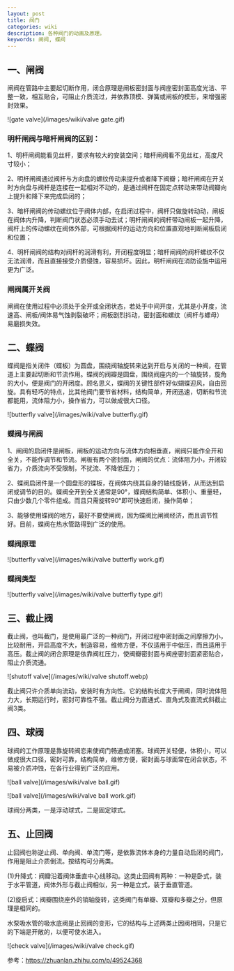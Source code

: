 ```yaml
---
layout: post
title: 阀门
categories: wiki
description: 各种阀门的动画及原理。
keywords: 闸阀, 蝶阀
---
```


## 一、闸阀

闸阀在管路中主要起切断作用，闭合原理是闸板密封面与阀座密封面高度光洁、平整一致，相互贴合，可阻止介质流过，并依靠顶模、弹簧或闸板的模形，来增强密封效果。

![gate valve](/images/wiki/valve gate.gif)

### 明杆闸阀与暗杆闸阀的区别：

1、明杆闸阀能看见丝杆，要求有较大的安装空间；暗杆闸阀看不见丝杠，高度尺寸较小；

2、明杆闸阀通过阀杆与方向盘的螺纹传动来提升或者降下阀瓣；暗杆闸阀在开关时方向盘与阀杆是连接在一起相对不动的，是通过阀杆在固定点转动来带动阀瓣向上提升和降下来完成启闭的；

3、暗杆闸阀的传动螺纹位于阀体内部，在启闭过程中，阀杆只做旋转动动，闸板在阀体内升降，判断阀门状态必须手动去试；明杆闸阀的阀杆带动闸板一起升降，阀杆上的传动螺纹在阀体外部，可根据阀杆的运动方向和位置直观地判断闸板启闭和位置；

4、明杆闸阀的结构对阀杆的润滑有利，开闭程度明显；暗杆闸阀的阀杆螺纹不仅无法润滑，而且直接接受介质侵蚀，容易损坏。因此，明杆闸阀在消防设施中运用更为广泛。

### 闸阀属开关阀

闸阀在使用过程中必须处于全开或全闭状态，若处于中间开度，尤其是小开度，流速高、闸板/阀体易气蚀剥裂破坏；闸板剧烈抖动，密封面和螺纹（阀杆与螺母）易磨损失效。

## 二、蝶阀

蝶阀是指关闭件（蝶板）为圆盘，围绕阀轴旋转来达到开启与关闭的一种阀，在管道上主要起切断和节流作用。蝶阀的阀瓣是圆盘，围绕阀座内的一个轴旋转，旋角的大小，便是阀门的开闭度。顾名思义，蝶阀的关键性部件好似蝴蝶迎风，自由回旋。具有轻巧的特点，比其他阀门要节省材料，结构简单，开闭迅速，切断和节流都能用，流体阻力小，操作省力，可以做成很大口径。

![butterfly valve](/images/wiki/valve butterfly.gif)

### 蝶阀与闸阀

1、闸阀的启闭件是闸板，闸板的运动方向与流体方向相垂直，闸阀只能作全开和全关，不能作调节和节流。闸板有两个密封面，闸阀的优点：流体阻力小，开闭较省力，介质流向不受限制，不扰流、不降低压力；

2、蝶阀启闭件是一个圆盘形的蝶板，在阀体内绕其自身的轴线旋转，从而达到启闭或调节的目的。蝶阀全开到全关通常是90°，蝶阀结构简单、体积小、重量轻，只由少数几个零件组成。而且只需旋转90°即可快速启闭，操作简单；

3、能够使用蝶阀的地方，最好不要使闸阀，因为蝶阀比闸阀经济，而且调节性好。目前，蝶阀在热水管路得到广泛的使用。

### 蝶阀原理

![butterfly valve](/images/wiki/valve butterfly work.gif)

### 蝶阀类型

![butterfly valve](/images/wiki/valve butterfly type.gif)

## 三、截止阀

截止阀，也叫截门，是使用最广泛的一种阀门，开闭过程中密封面之间摩擦力小，比较耐用，开启高度不大，制造容易，维修方便，不仅适用于中低压，而且适用于高压。截止阀的闭合原理是依靠阀杠压力，使阀瓣密封面与阀座密封面紧密贴合，阻止介质流通。

![shutoff valve](/images/wiki/valve shutoff.webp)

截止阀只许介质单向流动，安装时有方向性。它的结构长度大于闸阀，同时流体阻力大，长期运行时，密封可靠性不强。截止阀分为直通式、直角式及直流式斜截止阀3类。

## 四、球阀

球阀的工作原理是靠旋转阀恋来使阀门畅通或闭塞。球阀开关轻便，体积小，可以做成很大口径，密封可靠，结构简单，维修方便，密封面与球面常在闭合状态，不易被介质冲蚀，在各行业得到广泛的应用。

![ball valve](/images/wiki/valve ball.gif)

![ball valve](/images/wiki/valve ball work.gif)

球阀分两类，一是浮动球式，二是固定球式。

## 五、止回阀

止回阀也称逆止阀、单向阀、单流门等，是依靠流体本身的力量自动启闭的阀门，作用是阻止介质倒流。按结构可分两类。

(1)升降式：阀瓣沿着阀体垂直中心线移动。这类止回阀有两种：一种是卧式，装于水平管道，阀体外形与截止阀相似，另一种是立式，装于垂直管道。

(2)旋启式：阀瓣围绕座外的销轴旋转，这类阀门有单瓣、双瓣和多瓣之分，但原理是相同的。

水泵吸水管的吸水底阀是止回阀的变形，它的结构与上述两类止因阀相同，只是它的下端是开敞的，以便可使水进入。

![check valve](/images/wiki/valve check.gif)

参考：<https://zhuanlan.zhihu.com/p/49524368>
